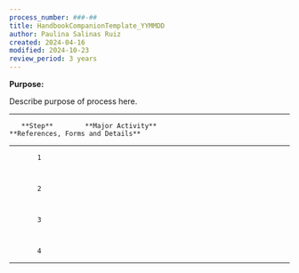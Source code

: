 ```yaml
---
process_number: ###-##
title: HandbookCompanionTemplate_YYMMDD
author: Paulina Salinas Ruiz
created: 2024-04-16
modified: 2024-10-23
review_period: 3 years
---
```


**Purpose:**



Describe purpose of process here.



  -----------------------------------------------------------------------------------------------------------------------

       **Step**        **Major Activity**                                           **References, Forms and Details** 

  -------------------- ------------------------------------------------------------ -------------------------------------

           1                                                                        



           2                                                                        



           3                                                                        



           4                                                                        

  -----------------------------------------------------------------------------------------------------------------------
